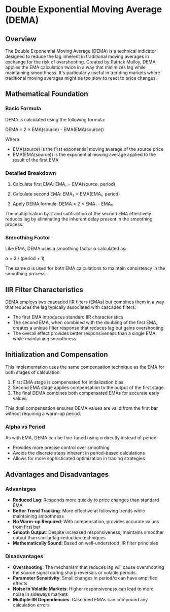 # Double Exponential Moving Average (DEMA)

## Overview

The Double Exponential Moving Average (DEMA) is a technical indicator designed to reduce the lag inherent in traditional moving averages in exchange for the risk of overshooting. Created by Patrick Mulloy, DEMA applies the EMA calculation twice in a way that minimizes lag while maintaining smoothness. It's particularly useful in trending markets where traditional moving averages might be too slow to react to price changes.

## Mathematical Foundation

### Basic Formula

DEMA is calculated using the following formula:

DEMA = 2 × EMA(source) - EMA(EMA(source))

Where:
- EMA(source) is the first exponential moving average of the source price
- EMA(EMA(source)) is the exponential moving average applied to the result of the first EMA

### Detailed Breakdown

1. Calculate first EMA:
   EMA₁ = EMA(source, period)

2. Calculate second EMA:
   EMA₂ = EMA(EMA₁, period)

3. Apply DEMA formula:
   DEMA = 2 × EMA₁ - EMA₂

The multiplication by 2 and subtraction of the second EMA effectively reduces lag by eliminating the inherent delay present in the smoothing process.

### Smoothing Factor

Like EMA, DEMA uses a smoothing factor α calculated as:

α = 2 / (period + 1)

The same α is used for both EMA calculations to maintain consistency in the smoothing process.

## IIR Filter Characteristics

DEMA employs two cascaded IIR filters (EMAs) but combines them in a way that reduces the lag typically associated with cascaded filters:

- The first EMA introduces standard IIR characteristics
- The second EMA, when combined with the doubling of the first EMA, creates a unique filter response that reduces lag but gains overshooting
- The overall effect provides better responsiveness than a single EMA while maintaining smoothness

## Initialization and Compensation

This implementation uses the same compensation technique as the EMA for both stages of calculation:

1. First EMA stage is compensated for initialization bias
2. Second EMA stage applies compensation to the output of the first stage
3. The final DEMA combines both compensated EMAs for accurate early values

This dual compensation ensures DEMA values are valid from the first bar without requiring a warm-up period.

### Alpha vs Period

As with EMA, DEMA can be fine-tuned using α directly instead of period:
- Provides more precise control over smoothing
- Avoids the discrete steps inherent in period-based calculations
- Allows for more sophisticated optimization in trading strategies

## Advantages and Disadvantages

### Advantages

- **Reduced Lag**: Responds more quickly to price changes than standard EMA
- **Better Trend Tracking**: More effective at following trends while maintaining smoothness
- **No Warm-up Required**: With compensation, provides accurate values from first bar
- **Smooth Output**: Despite increased responsiveness, maintains smoother output than similar lag-reduction techniques
- **Mathematically Sound**: Based on well-understood IIR filter principles

### Disadvantages

- **Overshooting**: The mechanism that reduces lag will cause overshooting the source signal during sharp reversals or volatile periods.
- **Parameter Sensitivity**: Small changes in period/α can have amplified effects
- **Noise in Volatile Markets**: Higher responsiveness can lead to more noise in sideways markets
- **Multiple IIR Dependencies**: Cascaded EMAs can compound any calculation errors
